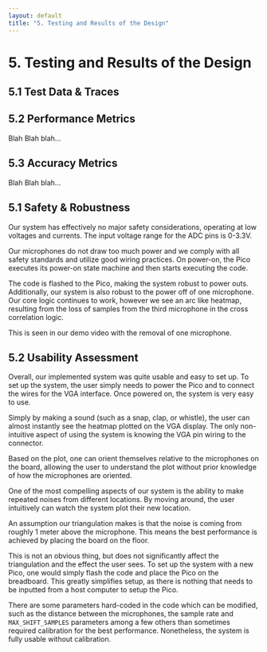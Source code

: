 ```yaml
---
layout: default
title: "5. Testing and Results of the Design"
---
```


# 5. Testing and Results of the Design

## 5.1 Test Data & Traces

<!-- Present oscilloscope captures of ADC sampling timing (`SAMPLE_PERIOD_US`), DMA triggers, and GPIO timing for debugging. -->

## 5.2 Performance Metrics

<!-- Report system latency from sound event to VGA update, CPU load during correlation, and achieved frame rate under full load. -->

Blah Blah blah…

## 5.3 Accuracy Metrics

<!-- Quantify localization error (e.g., $\pm X\,\mathrm{cm}$) across a test grid, stability of `best_shift` under varying SNR. -->

Blah Blah blah…

## 5.1 Safety & Robustness

Our system has effectively no major safety considerations, operating at low voltages and currents. The input voltage range for the ADC pins is $0$-$3.3\text{V}$. 

Our microphones do not draw too much power and we comply with all safety standards and utilize good wiring practices. On power-on, the Pico executes its power-on state machine and then starts executing the code. 

The code is flashed to the Pico, making the system robust to power outs.  Additionally, our system is also robust to the power off of one microphone. Our core logic continues to work, however we see an arc like heatmap, resulting from the loss of samples from the third microphone in the cross correlation logic. 

This is seen in our demo video with the removal of one microphone. 

## 5.2 Usability Assessment

Overall, our implemented system was quite usable and easy to set up. To set up the system, the user simply needs to power the Pico and to connect the wires for the VGA interface. Once powered on, the system is very easy to use. 

Simply by making a sound (such as a snap, clap, or whistle), the user can almost instantly see the heatmap plotted on the VGA display. The only non-intuitive aspect of using the system is knowing the VGA pin wiring to the connector. 

Based on the plot, one can orient themselves relative to the microphones on the board, allowing the user to understand the plot without prior knowledge of how the microphones are oriented. 

One of the most compelling aspects of our system is the ability to make repeated noises from different locations. By moving around, the user intuitively can watch the system plot their new location.

An assumption our triangulation makes is that the noise is coming from roughly 1 meter above the microphone. This means the best performance is achieved by placing the board on the floor. 

This is not an obvious thing, but does not significantly affect the triangulation and the effect the user sees. To set up the system with a new Pico, one would simply flash the code and place the Pico on the breadboard. This greatly simplifies setup, as there is nothing that needs to be inputted from a host computer to setup the Pico. 

There are some parameters hard-coded in the code which can be modified, such as the distance between the microphones, the sample rate and `MAX_SHIFT_SAMPLES` parameters among a few others than sometimes required calibration for the best performance. Nonetheless, the system is fully usable without calibration. 
